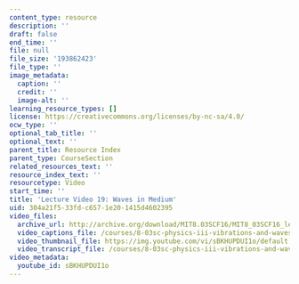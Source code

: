 ```yaml
---
content_type: resource
description: ''
draft: false
end_time: ''
file: null
file_size: '193862423'
file_type: ''
image_metadata:
  caption: ''
  credit: ''
  image-alt: ''
learning_resource_types: []
license: https://creativecommons.org/licenses/by-nc-sa/4.0/
ocw_type: ''
optional_tab_title: ''
optional_text: ''
parent_title: Resource Index
parent_type: CourseSection
related_resources_text: ''
resource_index_text: ''
resourcetype: Video
start_time: ''
title: 'Lecture Video 19: Waves in Medium'
uid: 304a21f5-33fd-c657-1e20-1415d4602395
video_files:
  archive_url: http://archive.org/download/MIT8.03SCF16/MIT8_03SCF16_lec19_300k.mp4
  video_captions_file: /courses/8-03sc-physics-iii-vibrations-and-waves-fall-2016/aafcc83c834157d8b9d8ed88c880378b_sBKHUPDUI1o.vtt
  video_thumbnail_file: https://img.youtube.com/vi/sBKHUPDUI1o/default.jpg
  video_transcript_file: /courses/8-03sc-physics-iii-vibrations-and-waves-fall-2016/6dc6b1205085407aa50e91facd36f7da_sBKHUPDUI1o.pdf
video_metadata:
  youtube_id: sBKHUPDUI1o
---
```


